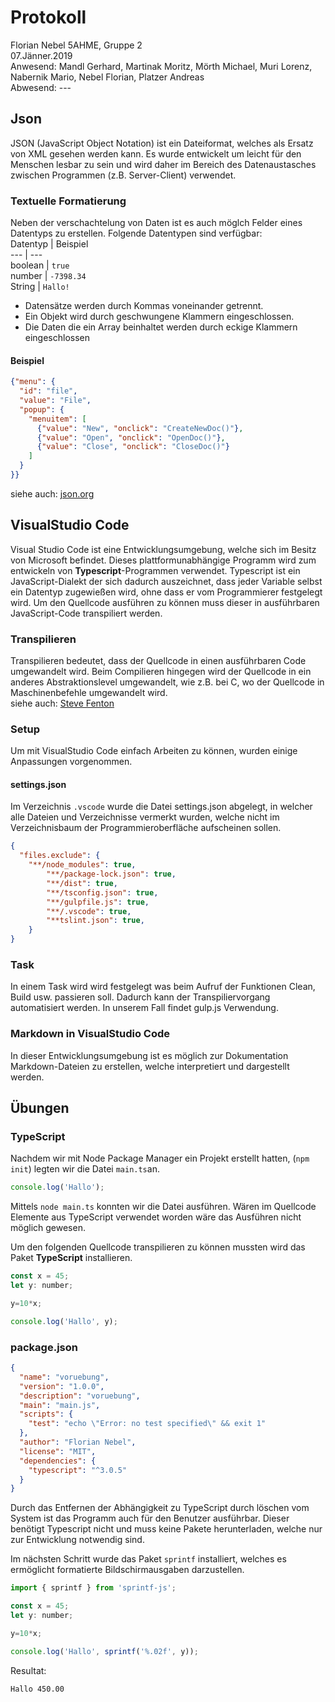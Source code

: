 # Protokoll
Florian Nebel
5AHME, Gruppe 2  
07.Jänner.2019  
Anwesend: Mandl Gerhard, Martinak Moritz, Mörth Michael, Muri Lorenz, Nabernik Mario, Nebel Florian, Platzer Andreas  
Abwesend: ---

## Json
JSON (JavaScript Object Notation) ist ein Dateiformat, welches als Ersatz von XML gesehen werden kann. Es wurde entwickelt um 
leicht für den Menschen lesbar zu sein und wird daher im Bereich des Datenaustasches zwischen Programmen (z.B. Server-Client) 
verwendet.
  
### Textuelle Formatierung
Neben der verschachtelung von Daten ist es auch möglch Felder eines Datentyps zu erstellen.
Folgende Datentypen sind verfügbar:  
Datentyp | Beispiel  
--- | ---  
boolean | `true`  
number | `-7398.34`  
String | `Hallo!`  
  
* Datensätze werden durch Kommas voneinander getrennt.
* Ein Objekt wird durch geschwungene Klammern eingeschlossen.
* Die Daten die ein Array beinhaltet werden durch eckige Klammern eingeschlossen

#### Beispiel
```json
{"menu": {
  "id": "file",
  "value": "File",
  "popup": {
    "menuitem": [
      {"value": "New", "onclick": "CreateNewDoc()"},
      {"value": "Open", "onclick": "OpenDoc()"},
      {"value": "Close", "onclick": "CloseDoc()"}
    ]
  }
}}
```
siehe auch: [json.org](www.json.org)  


## VisualStudio Code
Visual Studio Code ist eine Entwicklungsumgebung, welche sich im Besitz von Microsoft befindet. Dieses plattformunabhängige 
Programm wird zum entwickeln von **Typescript**-Programmen verwendet. Typescript ist ein JavaScript-Dialekt der sich dadurch 
auszeichnet, dass jeder Variable selbst ein Datentyp zugewießen wird, ohne dass er vom Programmierer festgelegt wird. Um den
Quellcode ausführen zu können muss dieser in ausführbaren JavaScript-Code transpiliert werden.

### Transpilieren
Transpilieren bedeutet, dass der Quellcode in einen ausführbaren Code umgewandelt wird. Beim Compilieren hingegen wird der 
Quellcode in ein anderes Abstraktionslevel umgewandelt, wie z.B. bei C, wo der Quellcode in Maschinenbefehle umgewandelt wird.  
siehe auch: [Steve Fenton](https://www.stevefenton.co.uk/2012/11/compiling-vs-transpiling/)

### Setup
Um mit VisualStudio Code einfach Arbeiten zu können, wurden einige Anpassungen vorgenommen.  

#### settings.json
Im Verzeichnis `.vscode` wurde die Datei settings.json abgelegt, in welcher alle Dateien und Verzeichnisse vermerkt wurden, welche
nicht im Verzeichnisbaum der Programmieroberfläche aufscheinen sollen.
```json
{
  "files.exclude": {
    "**/node_modules": true,
		"**/package-lock.json": true,
		"**/dist": true,
		"**/tsconfig.json": true,
		"**/gulpfile.js": true,
		"**/.vscode": true,
		"**tslint.json": true,
	}
}
```

### Task
In einem Task wird wird festgelegt was beim Aufruf der Funktionen Clean, Build usw. passieren soll. Dadurch kann der 
Transpiliervorgang automatisiert werden. In unserem Fall findet gulp.js Verwendung.

### Markdown in VisualStudio Code
In dieser Entwicklungsumgebung ist es möglich zur Dokumentation Markdown-Dateien zu erstellen, welche interpretiert und dargestellt 
werden.

## Übungen
### TypeScript
Nachdem wir mit Node Package Manager ein Projekt erstellt hatten, (`npm init`) legten wir die Datei `main.ts`an.  
```js
console.log('Hallo');
```  
Mittels `node main.ts` konnten wir die Datei ausführen. Wären im Quellcode Elemente aus TypeScript verwendet worden wäre das 
Ausführen nicht möglich gewesen.  
  
Um den folgenden Quellcode transpilieren zu können mussten wird das Paket **TypeScript** installieren.
```js
const x = 45;
let y: number;

y=10*x;

console.log('Hallo', y);
```  
### package.json
```json
{
  "name": "voruebung",
  "version": "1.0.0",
  "description": "voruebung",
  "main": "main.js",
  "scripts": {
    "test": "echo \"Error: no test specified\" && exit 1"
  },
  "author": "Florian Nebel",
  "license": "MIT",
  "dependencies": {
    "typescript": "^3.0.5"
  }
}
```
Durch das Entfernen der Abhängigkeit zu TypeScript durch löschen vom System ist das Programm auch für den Benutzer ausführbar. 
Dieser benötigt Typescript nicht und muss keine Pakete herunterladen, welche nur zur Entwicklung notwendig sind.
  
Im nächsten Schritt wurde das Paket `sprintf` installiert, welches es ermöglicht formatierte Bildschirmausgaben darzustellen.
```js
import { sprintf } from 'sprintf-js';

const x = 45;
let y: number;

y=10*x;

console.log('Hallo', sprintf('%.02f', y));
```
  
Resultat:
```
Hallo 450.00
```
